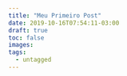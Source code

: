 ```yaml
---
title: "Meu Primeiro Post"
date: 2019-10-16T07:54:11-03:00
draft: true
toc: false
images:
tags:
  - untagged
---
```


